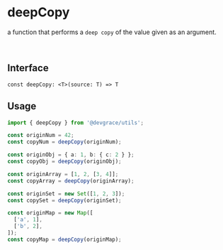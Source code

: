 # deepCopy

a function that performs a `deep copy` of the value given as an argument.

<br />

## Interface
```tsx
const deepCopy: <T>(source: T) => T
```

## Usage
```ts
import { deepCopy } from '@devgrace/utils';

const originNum = 42;
const copyNum = deepCopy(originNum);

const originObj = { a: 1, b: { c: 2 } };
const copyObj = deepCopy(originObj);

const originArray = [1, 2, [3, 4]];
const copyArray = deepCopy(originArray);

const originSet = new Set([1, 2, 3]);
const copySet = deepCopy(originSet);

const originMap = new Map([
  ['a', 1],
  ['b', 2],
]);
const copyMap = deepCopy(originMap);
```
